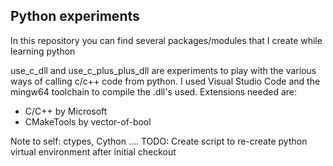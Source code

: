 ## Python experiments

In this repository you can find several packages/modules that
I create while learning python

use_c_dll and use_c_plus_plus_dll are experiments to play with the various ways
of calling c/c++ code from python. I used Visual Studio Code and the mingw64 toolchain
to compile the .dll's used. Extensions needed are:
* C/C++ by Microsoft
* CMakeTools by vector-of-bool

Note to self: ctypes, Cython ....
TODO: Create script to re-create python virtual environment after initial checkout